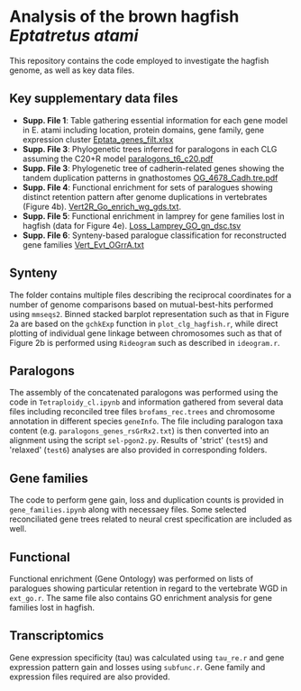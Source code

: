 

# Analysis of the brown hagfish *Eptatretus atami*

This repository contains the code employed to investigate the hagfish genome, as well as key data files. 

## Key supplementary data files

 * **Supp. File 1**: Table gathering essential information for each gene model in E. atami including location, protein domains, gene family, gene expression cluster [Eptata_genes_filt.xlsx](https://github.com/fmarletaz/hagfish/blob/main/Functional/Eptata_genes_filt.xlsx)
 * **Supp. File 3**: Phylogenetic trees inferred for paralogons in each CLG assuming the C20+R
 model [paralogons_t6_c20.pdf](https://github.com/fmarletaz/hagfish/blob/main/Paralogons/paralogons_t6_c20.pdf)
 * **Supp. File 3**: Phylogenetic tree of cadherin-related genes showing the tandem duplication
 patterns in gnathostomes [OG_4678_Cadh.tre.pdf](https://github.com/fmarletaz/hagfish/blob/main/)
 * **Supp. File 4**: Functional enrichment for sets of paralogues showing distinct retention
 pattern after genome duplications in vertebrates (Figure 4b). [Vert2R_Go_enrich_wg_gds.txt](https://github.com/fmarletaz/hagfish/blob/main/Functional/Vert2R_Go_enrich_long_wg_gds.txt).
 * **Supp. File 5**: Functional enrichment in lamprey for gene families lost in hagfish (data for
 Figure 4e). [Loss_Lamprey_GO_gn_dsc.tsv](https://github.com/fmarletaz/hagfish/blob/main/Functional/Loss_Lamprey_GO_gn_dsc.tsv)
* **Supp. File 6**: Synteny-based paralogue classification for reconstructed gene families [Vert_Evt_OGrrA.txt](https://github.com/fmarletaz/hagfish/blob/main/Paralogons/Vert_Evt_OGrrA.txt)
 
## Synteny 

The folder contains multiple files describing the reciprocal coordinates for a number of genome comparisons based on mutual-best-hits performed using `mmseqs2`. Binned stacked barplot representation such as that in Figure 2a are based on the `gchkExp` function in `plot_clg_hagfish.r`, while direct plotting of individual gene linkage between chromosomes such as that of Figure 2b is performed using `Rideogram` such as described in `ideogram.r`. 

## Paralogons

The assembly of the concatenated paralogons was performed using the code in `Tetraploidy_cl.ipynb` and information gathered from several data files including reconciled tree files `brofams_rec.trees` and chromosome annotation in different species `geneInfo`. The file including paralogon taxa content (e.g. `paralogons_genes_rsGrRx2.txt`) is then converted into an alignment using the script `sel-pgon2.py`. Results of 'strict' (`test5`) and 'relaxed' (`test6`) analyses are also provided in corresponding folders. 

## Gene families

The code to perform gene gain, loss and duplication counts is provided in `gene_families.ipynb` along with necessaey files. Some selected reconciliated gene trees related to neural crest specification are included as well. 

## Functional 

Functional enrichment (Gene Ontology) was performed on lists of paralogues showing particular retention in regard to the vertebrate WGD in `ext_go.r`. The same file also contains GO enrichment analysis for gene families lost in hagfish. 

## Transcriptomics

Gene expression specificity (tau) was calculated using `tau_re.r` and gene expression pattern gain and losses using `subfunc.r`. Gene family and expression files required are also provided. 
